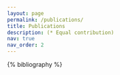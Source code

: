 ```yaml
---
layout: page
permalink: /publications/
title: Publications
description: (* Equal contribution)
nav: true
nav_order: 2
---
```


<!-- _pages/publications.md -->
<div class="publications">

{% bibliography %}

</div>
